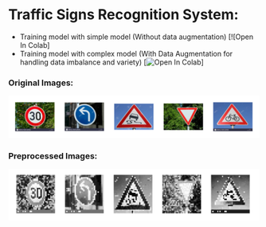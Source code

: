 # Traffic Signs Recognition System:
- Training model with simple model (Without data augmentation) [![Open In Colab]
- Training model with complex model (With Data Augmentation for handling data imbalance and variety)
[![Open In Colab](https://colab.research.google.com/assets/colab-badge.svg)]
### Original Images:
![traffic1](test_images/testing_image.png)

### Preprocessed Images:
![traffic2](test_images/preprocessed_img.png)
